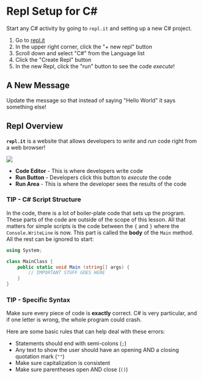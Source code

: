 # Repl Setup for <span>C#</span>
Start any C# activity by going to `repl.it` and setting up a new C# project.

1. Go to [repl.it](https://repl.it)
1. In the upper right corner, click the "+ new repl" button
1. Scroll down and select "C#" from the Language list
1. Click the "Create Repl" button
1. In the new Repl, click the "run" button to see the code _execute_!

## A New Message
Update the message so that instead of saying "Hello World" it says something else!

## Repl Overview
**`repl.it`** is a website that allows developers to _write_ and _run_ code right from a web browser!

![](https://i.imgur.com/7jhKrt9.png)

- **Code Editor** - This is where developers write code
- **Run Button** - Developers click this button to _execute_ the code
- **Run Area** - This is where the developer sees the results of the code

### TIP - C# Script Structure
In the code, there is a lot of boiler-plate code that sets up the program. These parts of the code are outside of the scope of this lesson. All that matters for simple scripts is the code between the `{` and `}` where the `Console.WriteLine` is now. This part is called the **body** of the `Main` method. All the rest can be ignored to start:

```cs
using System;

class MainClass {
	public static void Main (string[] args) {
		// IMPORTANT STUFF GOES HERE
	}
}
```

### TIP - Specific Syntax
Make sure every piece of code is **exactly** correct. C# is very particular, and if one letter is wrong, the whole program could crash.

Here are some basic rules that can help deal with these errors:
- Statements should end with semi-colons (`;`)
- Any text to show the user should have an opening AND a closing quotation mark (`""`)
- Make sure capitalization is consistent
- Make sure parentheses open AND close (`()`)